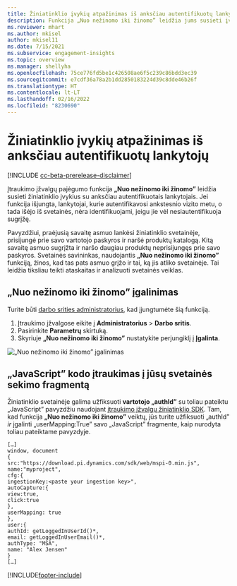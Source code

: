 ```yaml
---
title: Žiniatinklio įvykių atpažinimas iš anksčiau autentifikuotų lankytojų su funkcija „Nuo nežinomo iki žinomo”
description: Funkcija „Nuo nežinomo iki žinomo” leidžia jums susieti įvykius žiniatinklio svetainėje su anksčiau autentifikuotais lankytojais.
ms.reviewer: mhart
ms.author: mkisel
author: mkisel11
ms.date: 7/15/2021
ms.subservice: engagement-insights
ms.topic: overview
ms.manager: shellyha
ms.openlocfilehash: 75ce776fd5be1c426508ae6f5c239c86bdd3ec39
ms.sourcegitcommit: e7cdf36a78a2b1dd2850183224d39c8dde46b26f
ms.translationtype: HT
ms.contentlocale: lt-LT
ms.lasthandoff: 02/16/2022
ms.locfileid: "8230690"
---
```

# <a name="recognize-web-events-from-previously-authenticated-visitors"></a>Žiniatinklio įvykių atpažinimas iš anksčiau autentifikuotų lankytojų

[!INCLUDE [cc-beta-prerelease-disclaimer](includes/cc-beta-prerelease-disclaimer.md)]

Įtraukimo įžvalgų pajėgumo funkcija **„Nuo nežinomo iki žinomo”** leidžia susieti žiniatinklio įvykius su anksčiau autentifikuotais lankytojais. Jei funkcija išjungta, lankytojai, kurie autentifikavosi ankstesnio vizito metu, o tada išėjo iš svetainės, nėra identifikuojami, jeigu jie vėl nesiautentifikuoja sugrįžę. 

Pavyzdžiui, praėjusią savaitę asmuo lankėsi žiniatinklio svetainėje, prisijungė prie savo vartotojo paskyros ir naršė produktų katalogą. Kitą savaitę asmuo sugrįžta ir naršo daugiau produktų neprisijungęs prie savo paskyros. Svetainės savininkas, naudojantis **„Nuo nežinomo iki žinomo”** funkciją, žinos, kad tas pats asmuo grįžo ir tai, ką jis atliko svetainėje. Tai leidžia tiksliau teikti ataskaitas ir analizuoti svetainės veiklas.

## <a name="enable-unknown-to-known"></a>„Nuo nežinomo iki žinomo” įgalinimas

Turite būti [darbo srities administratorius](user-roles.md), kad įjungtumėte šią funkciją. 

1. Įtraukimo įžvalgose eikite į **Administratorius** > **Darbo sritis**. 
2. Pasirinkite **Parametrų** skirtuką.
3. Skyriuje **„Nuo nežinomo iki žinomo”** nustatykite perjungiklį į **Įgalinta**.

![„Nuo nežinomo iki žinomo” įgalinimas](media/U2Ktoggle.png "„Nuo nežinomo iki žinomo” įgalinimas")

## <a name="adding-javascript-code-to-your-sites-tracking-snippet"></a>„JavaScript” kodo įtraukimas į jūsų svetainės sekimo fragmentą

Žiniatinklio svetainėje galima užfiksuoti **vartotojo „authId”** su toliau pateiktu „JavaScript” pavyzdžiu naudojant [įtraukimo įžvalgų žiniatinklio SDK](advanced-SDK-implementation.md). Tam, kad funkcija **„Nuo nežinomo iki žinomo”** veiktų, jūs turite užfiksuoti „authId” *ir* įgalinti „userMapping:True” savo „JavaScript” fragmente, kaip nurodyta toliau pateiktame pavyzdyje.

```
[…]
window, document
{
src:"https://download.pi.dynamics.com/sdk/web/mspi-0.min.js",
name:"myproject",
cfg:{
ingestionKey:<paste your ingestion key>",
autoCapture:{
view:true,
click:true
},
userMapping: true
},
user:{
authId: getLoggedInUserId()*,
email: getLoggedInUserEmail()*,
authType: "MSA",
name: "Alex Jensen"
}
[…]
```

[!INCLUDE[footer-include](../includes/footer-banner.md)]
